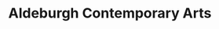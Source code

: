 ---
title: "Aldeburgh Contemporary Arts"
url: /aldeburgh/aldeburgh-contemporary-arts/
shop: Kunst
---